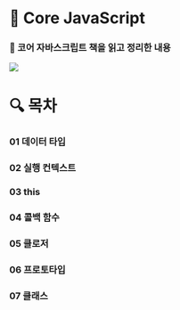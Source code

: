 # 📖 Core JavaScript

### 📌 코어 자바스크립트 책을 읽고 정리한 내용
![](https://velog.velcdn.com/images/skdbsqls/post/f6cf45a5-39ec-483e-b61d-62940d5f3463/image.png)

# 🔍 목차

### 01 데이터 타입
### 02 실행 컨텍스트
### 03 this
### 04 콜백 함수
### 05 클로저
### 06 프로토타입
### 07 클래스


